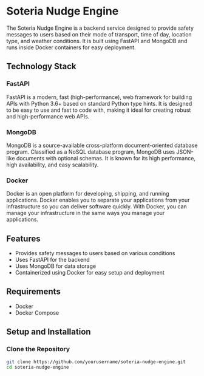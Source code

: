 
# Soteria Nudge Engine

The Soteria Nudge Engine is a backend service designed to provide safety messages to users based on their mode of transport, time of day, location type, and weather conditions. It is built using FastAPI and MongoDB and runs inside Docker containers for easy deployment.

## Technology Stack

### FastAPI
FastAPI is a modern, fast (high-performance), web framework for building APIs with Python 3.6+ based on standard Python type hints. It is designed to be easy to use and fast to code with, making it ideal for creating robust and high-performance web APIs.

### MongoDB
MongoDB is a source-available cross-platform document-oriented database program. Classified as a NoSQL database program, MongoDB uses JSON-like documents with optional schemas. It is known for its high performance, high availability, and easy scalability.

### Docker
Docker is an open platform for developing, shipping, and running applications. Docker enables you to separate your applications from your infrastructure so you can deliver software quickly. With Docker, you can manage your infrastructure in the same ways you manage your applications.

## Features

- Provides safety messages to users based on various conditions
- Uses FastAPI for the backend
- Uses MongoDB for data storage
- Containerized using Docker for easy setup and deployment

## Requirements

- Docker
- Docker Compose

## Setup and Installation

### Clone the Repository

```sh
git clone https://github.com/yourusername/soteria-nudge-engine.git
cd soteria-nudge-engine
